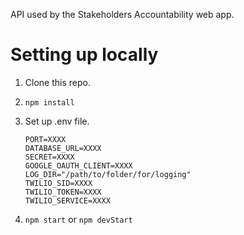 API used by the Stakeholders Accountability web app.

# Setting up locally 
1. Clone this repo.
2. ```npm install```
3. Set up .env file.

    ```
    PORT=XXXX
    DATABASE_URL=XXXX
    SECRET=XXXX
    GOOGLE_OAUTH_CLIENT=XXXX
    LOG_DIR="/path/to/folder/for/logging"
    TWILIO_SID=XXXX
	TWILIO_TOKEN=XXXX
	TWILIO_SERVICE=XXXX
    ```
    
4. ```npm start``` or ```npm devStart```

